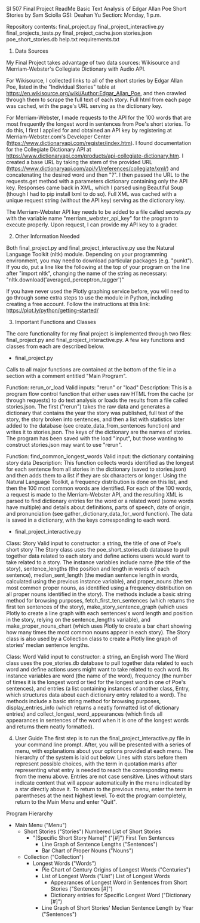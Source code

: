 SI 507 Final Project ReadMe
Basic Text Analysis of Edgar Allan Poe Short Stories
by Sam Sciolla
GSI: Deahan Yu
Section: Monday, 1 p.m.

Repository contents:
final_project.py
final_project_interactive.py
final_projects_tests.py
final_project_cache.json
stories.json
poe_short_stories.db
help.txt
requirements.txt

1. Data Sources

My Final Project takes advantage of two data sources: Wikisource and Merriam-Webster's Collegiate Dictionary with Audio API.

For Wikisource, I collected links to all of the short stories by Edgar Allan Poe, listed in the "Individual Stories" table at
https://en.wikisource.org/wiki/Author:Edgar_Allan_Poe, and then crawled through them to scrape the full text of each story. Full html from each page was cached, with the page's URL serving as the dictionary key.

For Merriam-Webster, I made requests to the API for the 100 words that are most frequently the longest word in sentences from Poe's
short stories. To do this, I first I applied for and obtained an API key by registering at Merriam-Webster.com's Developer Center (https://www.dictionaryapi.com/register/index.htm). I found documentation for the Collegiate Dictionary API at https://www.dictionaryapi.com/products/api-collegiate-dictionary.htm. I created a base URL by taking the stem of the provided URL (https://www.dictionaryapi.com/api/v1/references/collegiate/xml/) and concatenating the desired word and then "?". I then passed the URL to
the requests.get method with a parameters dictionary containing only the API key. Responses came back in XML, which I parsed using Beautiful Soup (though I had to pip install lxml to do so). Full XML was cached with a unique request string (without the API key) serving as the dictionary key.

The Merriam-Webster API key needs to be added to a file called secrets.py with the variable name "merriam_webster_api_key" for the program to execute properly. Upon request, I can provide my API key to a grader.

2. Other Information Needed

Both final_project.py and final_project_interactive.py use the Natural Language Toolkit (nltk) module. Depending on your programming environment, you may need to download particular packages (e.g. "punkt"). If you do, put a line like the following at the top of your program on the line after "import nltk", changing the name of the string as necessary: "nltk.download('averaged_perceptron_tagger')"

If you have never used the Plotly graphing service before, you will need to go through some extra steps to use the module in Python, including creating a free account. Follow the instructions at this link: https://plot.ly/python/getting-started/

3. Important Functions and Classes

The core functionality for my final project is implemented through two files: final_project.py and final_project_interactive.py. A few key
functions and classes from each are described below.

* final_project.py

Calls to all major functions are contained at the bottom of the file in a section with a comment entitled "Main Program".

Function: rerun_or_load
Valid inputs: "rerun" or "load"
Description: This is a program flow control function that either uses raw HTML from the cache (or through requests) to do text analysis or loads the results from a file called stories.json. The first ("rerun") takes the raw data and generates a dictionary that contains the year the story was published, full text of the story, the story broken into sentences, and then a list with statistics later added to the database (see create_data_from_sentences function) and writes it to stories.json. The keys of the dictionary are the names of stories. The program has been saved with the load "input", but those wanting to construct stories.json may want to use "rerun".

Function: find_common_longest_words
Valid input: the dictionary containing story data
Description: This function collects words identified as the longest for each sentence from all stories in the dictionary (saved to stories.json) and then adds them to a list if they are six characters or longer. Using the Natural Language Toolkit, a frequency distribution is done on this list, and then the 100 most common words are identified. For each of the 100 words, a request is made to the Merriam-Webster API, and the resulting XML is parsed to find dictionary entries for the word or a related word (some words have multiple) and details about definitions, parts of speech, date of origin, and pronunciation (see gather_dictionary_data_for_word function). The data is saved in a dictionary, with the keys corresponding to each word.

* final_project_interactive.py

Class: Story
Valid input to constructor: a string, the title of one of Poe's short story
The Story class uses the poe_short_stories.db database to pull together data related to each story and define actions users would want to take related to a story. The instance variables include name (the title of the story), sentence_lengths (the position and length in words of each sentence), median_sent_length (the median sentence length in words, calculated using the previous instance variable), and proper_nouns (the ten most common proper nouns, as identified using a frequency distribution on all proper nouns identified in the story). The methods include a basic string method for browsing purposes, fetch_first_ten_sentences (which returns the first ten sentences of the story), make_story_sentence_graph (which uses Plotly to create a line graph with each sentences's word length and position in the story, relying on the sentence_lengths variable), and make_proper_nouns_chart (which uses Plotly to create a bar chart showing how many times the most common nouns appear in each story). The Story class is also used by a Collection class to create a Plotly line graph of stories' median sentence lengths.

Class: Word
Valid input to constructor: a string, an English word
The Word class uses the poe_stories.db database to pull together data related to each word and define actions users might want to take related to each word. Its instance variables are word (the name of the word), frequency (the number of times it is the longest word or tied for the longest word in one of Poe's sentences), and entries (a list containing instances of another class, Entry, which structures data about each dictionary entry related to a word). The methods include a basic string method for browsing purposes, display_entries_info (which returns a neatly formatted list of dictionary entries) and collect_longest_word_appearances (which finds all appearances in sentences of the word when it is one of the longest words and returns them neatly formatted).

4. User Guide
The first step is to run the final_project_interactive.py file in your command line prompt. After, you will be presented with a series of menu, with explanations about your options provided at each menu. The hierarchy of the system is laid out below. Lines with stars before them represent possible choices, with the term in quotation marks after representing what entry is needed to reach the corresponding menu from the menu above. Entries are not case sensitive. Lines without stars indicate content that will appear automatically in the menu indicated by a star directly above it. To return to the previous menu, enter the term in parentheses at the next highest level. To exit the program completely, return to the Main Menu and enter "Quit".

Program Hierarchy

* Main Menu ("Menu")
     * Short Stories ("Stories")
          Numbered List of Short Stories
          * "[Specific Short Story Name]" ("[#]")
               First Ten Sentences
               * Line Graph of Sentence Lengths ("Sentences")
               * Bar Chart of Proper Nouns ("Nouns")
     * Collection ("Collection")
          * Longest Words ("Words")
               * Pie Chart of Century Origins of Longest Words ("Centuries")
               * List of Longest Words ("List")
                    List of Longest Words
                    * Appearances of Longest Word in Sentences from Short Stories ("Sentences [#]")
                    * Dictionary entries for Specific Longest Word ("Dictionary [#]")
               * Line Graph of Short Stories' Median Sentence Length by Year ("Sentences")
